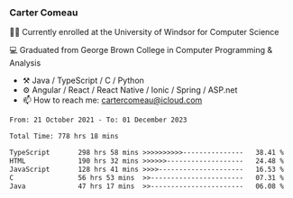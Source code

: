 ### Carter Comeau

🙋‍♂️ Currently enrolled at the University of Windsor for Computer Science

💻 Graduated from George Brown College in Computer Programming & Analysis

- ⚒️ Java / TypeScript / C / Python
- ⚙️ Angular / React / React Native / Ionic / Spring / ASP.net
- 📫 How to reach me: cartercomeau@icloud.com

<!--START_SECTION:waka-->

```txt
From: 21 October 2021 - To: 01 December 2023

Total Time: 778 hrs 18 mins

TypeScript       298 hrs 58 mins >>>>>>>>>>---------------   38.41 %
HTML             190 hrs 32 mins >>>>>>-------------------   24.48 %
JavaScript       128 hrs 41 mins >>>>---------------------   16.53 %
C                56 hrs 53 mins  >>-----------------------   07.31 %
Java             47 hrs 17 mins  >>-----------------------   06.08 %
```

<!--END_SECTION:waka-->
